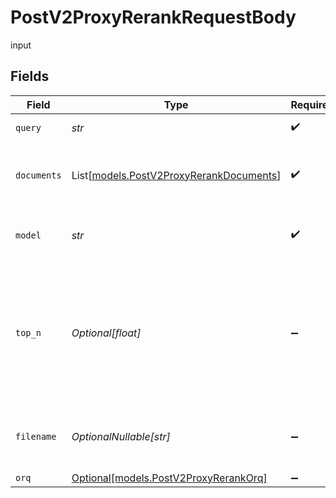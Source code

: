 # PostV2ProxyRerankRequestBody

input


## Fields

| Field                                                                                               | Type                                                                                                | Required                                                                                            | Description                                                                                         |
| --------------------------------------------------------------------------------------------------- | --------------------------------------------------------------------------------------------------- | --------------------------------------------------------------------------------------------------- | --------------------------------------------------------------------------------------------------- |
| `query`                                                                                             | *str*                                                                                               | :heavy_check_mark:                                                                                  | The search query                                                                                    |
| `documents`                                                                                         | List[[models.PostV2ProxyRerankDocuments](../models/postv2proxyrerankdocuments.md)]                  | :heavy_check_mark:                                                                                  | A list of document objects or strings to rerank.                                                    |
| `model`                                                                                             | *str*                                                                                               | :heavy_check_mark:                                                                                  | The identifier of the model to use                                                                  |
| `top_n`                                                                                             | *Optional[float]*                                                                                   | :heavy_minus_sign:                                                                                  | The number of most relevant documents or indices to return, defaults to the length of the documents |
| `filename`                                                                                          | *OptionalNullable[str]*                                                                             | :heavy_minus_sign:                                                                                  | The filename of the document to rerank                                                              |
| `orq`                                                                                               | [Optional[models.PostV2ProxyRerankOrq]](../models/postv2proxyrerankorq.md)                          | :heavy_minus_sign:                                                                                  | N/A                                                                                                 |
